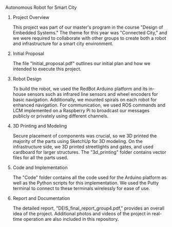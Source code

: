 Autonomous Robot for Smart City

1. Project Overview
   
    This project was part of our master's program in the course "Design of Embedded Systems." The theme for this year was "Connected City," and we were required to collaborate with other groups to create both a robot and infrastructure for a smart city environment.

2. Initial Proposal
   
   The file "Initial_proposal.pdf" outlines our initial plan and how we intended to execute this project.

3. Robot Design
   
   To build the robot, we used the RedBot Arduino platform and its in-house sensors such as infrared line sensors and wheel encoders for basic navigation. Additionally, we mounted spirals on each robot for enhanced navigation. For communication, we used ROS commands and LCM implemented on a Raspberry Pi to broadcast our messages publicly or privately using different channels.

4. 3D Printing and Modeling
   
   Secure placement of components was crucial, so we 3D printed the majority of the parts using SketchUp for 3D modeling. On the infrastructure side, we 3D printed streetlights and gates, and used cardboard for larger structures. The "3d_printing" folder contains vector files for all the parts used.

5. Code and Implementation
    
   The "Code" folder contains all the code used for the Arduino platform as well as the Python scripts for this implementation. We used the Putty terminal to connect to these terminals wirelessly for ease of use.

6. Report and Documentation
       
   The detailed report, "DEIS_final_report_group4.pdf," provides an overall idea of the project. Additional photos and videos of the project in real-time operation are also included in this repository.

